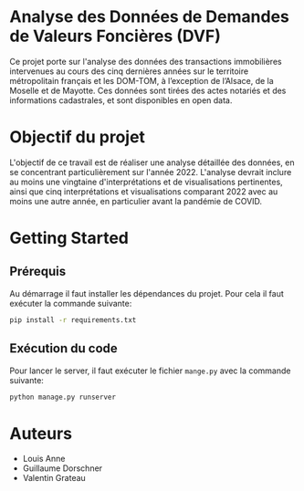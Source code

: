 # Analyse des Données de Demandes de Valeurs Foncières (DVF)

Ce projet porte sur l'analyse des données des transactions immobilières intervenues au cours des cinq dernières années sur le territoire métropolitain français et les DOM-TOM, à l’exception de l’Alsace, de la Moselle et de Mayotte. Ces données sont tirées des actes notariés et des informations cadastrales, et sont disponibles en open data.

# Objectif du projet

L'objectif de ce travail est de réaliser une analyse détaillée des données, en se concentrant particulièrement sur l'année 2022. L'analyse devrait inclure au moins une vingtaine d'interprétations et de visualisations pertinentes, ainsi que cinq interprétations et visualisations comparant 2022 avec au moins une autre année, en particulier avant la pandémie de COVID.

# Getting Started

## Prérequis

Au démarrage il faut installer les dépendances du projet. Pour cela il faut exécuter la commande suivante:

```bash
pip install -r requirements.txt
```

## Exécution du code

Pour lancer le server, il faut exécuter le fichier `mange.py` avec la commande suivante:

```bash
python manage.py runserver
```

# Auteurs

- Louis Anne
- Guillaume Dorschner
- Valentin Grateau